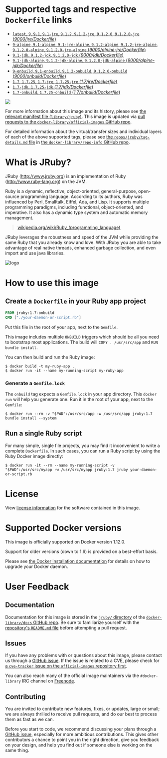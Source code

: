 # Supported tags and respective `Dockerfile` links

-	[`latest`, `9`, `9.1`, `9.1-jre`, `9.1.2`, `9.1.2-jre`, `9.1.2.0`, `9.1.2.0-jre` (*9000/jre/Dockerfile*)](https://github.com/cpuguy83/docker-jruby/blob/073a30f836470f33afc1f6156f530ae7a8217995/9000/jre/Dockerfile)
-	[`9-alpine`, `9.1-alpine`, `9.1-jre-alpine`, `9.1.2-alpine`, `9.1.2-jre-alpine`, `9.1.2.0-alpine`, `9.1.2.0-jre-alpine` (*9000/alpine-jre/Dockerfile*)](https://github.com/cpuguy83/docker-jruby/blob/46c09aad60fabd953cdb91c1f317576c0831b230/9000/alpine-jre/Dockerfile)
-	[`9.1-jdk`, `9.1.2-jdk`, `9.1.2.0-jdk` (*9000/jdk/Dockerfile*)](https://github.com/cpuguy83/docker-jruby/blob/073a30f836470f33afc1f6156f530ae7a8217995/9000/jdk/Dockerfile)
-	[`9.1-jdk-alpine`, `9.1.2-jdk-alpine`, `9.1.2.0-jdk-alpine` (*9000/alpine-jdk/Dockerfile*)](https://github.com/cpuguy83/docker-jruby/blob/46c09aad60fabd953cdb91c1f317576c0831b230/9000/alpine-jdk/Dockerfile)
-	[`9-onbuild`, `9.1-onbuild`, `9.1.2-onbuild`, `9.1.2.0-onbuild` (*9000/onbuild/Dockerfile*)](https://github.com/cpuguy83/docker-jruby/blob/073a30f836470f33afc1f6156f530ae7a8217995/9000/onbuild/Dockerfile)
-	[`1.7`, `1.7.25`, `1.7-jre`, `1.7.25-jre` (*1.7/jre/Dockerfile*)](https://github.com/cpuguy83/docker-jruby/blob/ad0479fa0d278f5eb311e01417c079a97305eeb3/1.7/jre/Dockerfile)
-	[`1.7-jdk`, `1.7.25-jdk` (*1.7/jdk/Dockerfile*)](https://github.com/cpuguy83/docker-jruby/blob/ad0479fa0d278f5eb311e01417c079a97305eeb3/1.7/jdk/Dockerfile)
-	[`1.7-onbuild`, `1.7.25-onbuild` (*1.7/onbuild/Dockerfile*)](https://github.com/cpuguy83/docker-jruby/blob/ad0479fa0d278f5eb311e01417c079a97305eeb3/1.7/onbuild/Dockerfile)

[![](https://badge.imagelayers.io/jruby:latest.svg)](https://imagelayers.io/?images=jruby:latest,jruby:9-alpine,jruby:9.1-jdk,jruby:9.1-jdk-alpine,jruby:9-onbuild,jruby:1.7,jruby:1.7-jdk,jruby:1.7-onbuild)

For more information about this image and its history, please see [the relevant manifest file (`library/jruby`)](https://github.com/docker-library/official-images/blob/master/library/jruby). This image is updated via [pull requests to the `docker-library/official-images` GitHub repo](https://github.com/docker-library/official-images/pulls?q=label%3Alibrary%2Fjruby).

For detailed information about the virtual/transfer sizes and individual layers of each of the above supported tags, please see [the `repos/jruby/tag-details.md` file](https://github.com/docker-library/repo-info/blob/master/repos/jruby/tag-details.md) in [the `docker-library/repo-info` GitHub repo](https://github.com/docker-library/repo-info).

# What is JRuby?

JRuby (http://www.jruby.org) is an implementation of Ruby (http://www.ruby-lang.org) on the JVM.

Ruby is a dynamic, reflective, object-oriented, general-purpose, open-source programming language. According to its authors, Ruby was influenced by Perl, Smalltalk, Eiffel, Ada, and Lisp. It supports multiple programming paradigms, including functional, object-oriented, and imperative. It also has a dynamic type system and automatic memory management.

> [wikipedia.org/wiki/Ruby_(programming_language)](https://en.wikipedia.org/wiki/Ruby_%28programming_language%29)

JRuby leverages the robustness and speed of the JVM while providing the same Ruby that you already know and love. With JRuby you are able to take advantage of real native threads, enhanced garbage collection, and even import and use java libraries.

![logo](https://raw.githubusercontent.com/docker-library/docs/fbdaaa95f768de2cb4508dde956912f4081a824a/jruby/logo.png)

# How to use this image

## Create a `Dockerfile` in your Ruby app project

```dockerfile
FROM jruby:1.7-onbuild
CMD ["./your-daemon-or-script.rb"]
```

Put this file in the root of your app, next to the `Gemfile`.

This image includes multiple `ONBUILD` triggers which should be all you need to bootstrap most applications. The build will `COPY . /usr/src/app` and `RUN bundle install`.

You can then build and run the Ruby image:

```console
$ docker build -t my-ruby-app .
$ docker run -it --name my-running-script my-ruby-app
```

### Generate a `Gemfile.lock`

The `onbuild` tag expects a `Gemfile.lock` in your app directory. This `docker run` will help you generate one. Run it in the root of your app, next to the `Gemfile`:

```console
$ docker run --rm -v "$PWD":/usr/src/app -w /usr/src/app jruby:1.7 bundle install --system
```

## Run a single Ruby script

For many simple, single file projects, you may find it inconvenient to write a complete `Dockerfile`. In such cases, you can run a Ruby script by using the Ruby Docker image directly:

```console
$ docker run -it --rm --name my-running-script -v "$PWD":/usr/src/myapp -w /usr/src/myapp jruby:1.7 jruby your-daemon-or-script.rb
```

# License

View [license information](https://github.com/jruby/jruby/blob/master/COPYING) for the software contained in this image.

# Supported Docker versions

This image is officially supported on Docker version 1.12.0.

Support for older versions (down to 1.6) is provided on a best-effort basis.

Please see [the Docker installation documentation](https://docs.docker.com/installation/) for details on how to upgrade your Docker daemon.

# User Feedback

## Documentation

Documentation for this image is stored in the [`jruby/` directory](https://github.com/docker-library/docs/tree/master/jruby) of the [`docker-library/docs` GitHub repo](https://github.com/docker-library/docs). Be sure to familiarize yourself with the [repository's `README.md` file](https://github.com/docker-library/docs/blob/master/README.md) before attempting a pull request.

## Issues

If you have any problems with or questions about this image, please contact us through a [GitHub issue](https://github.com/cpuguy83/docker-jruby/issues). If the issue is related to a CVE, please check for [a `cve-tracker` issue on the `official-images` repository first](https://github.com/docker-library/official-images/issues?q=label%3Acve-tracker).

You can also reach many of the official image maintainers via the `#docker-library` IRC channel on [Freenode](https://freenode.net).

## Contributing

You are invited to contribute new features, fixes, or updates, large or small; we are always thrilled to receive pull requests, and do our best to process them as fast as we can.

Before you start to code, we recommend discussing your plans through a [GitHub issue](https://github.com/cpuguy83/docker-jruby/issues), especially for more ambitious contributions. This gives other contributors a chance to point you in the right direction, give you feedback on your design, and help you find out if someone else is working on the same thing.
